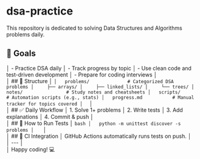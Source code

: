 # dsa-practice
This repository is dedicated to solving Data Structures and Algorithms problems daily. 

## 🧠 Goals
│   - Practice DSA daily
│   - Track progress by topic
│   - Use clean code and test-driven development
│   - Prepare for coding interviews
│   
│   ## 📁 Structure
│   ```
│   problems/              # Categorized DSA problems
│     ├── arrays/
│     ├── linked_lists/
│     └── trees/
│   notes/                # Study notes and cheatsheets
│   scripts/              # Automation scripts (e.g., stats)
│   progress.md           # Manual tracker for topics covered
│   ```
│   
│   ## ✅ Daily Workflow
│   1. Solve 1+ problems
│   2. Write tests
│   3. Add explanations
│   4. Commit & push
│   
│   ## 🚀 How to Run Tests
│   ```bash
│   python -m unittest discover -s problems
│   ```
│   
│   ## 🔄 CI Integration
│   GitHub Actions automatically runs tests on push.
│   
│   ---
│   
│   Happy coding! 💻
